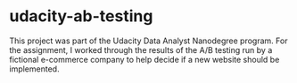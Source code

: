 # udacity-ab-testing
This project was part of the Udacity Data Analyst Nanodegree program. For the assignment, I worked through the results of the A/B testing run by a fictional e-commerce company to help decide if a new website should be implemented.
